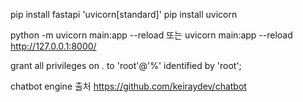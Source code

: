 pip install fastapi 'uvicorn[standard]'
pip install uvicorn

python -m uvicorn main:app --reload 또는
uvicorn main:app --reload
http://127.0.0.1:8000/

grant all privileges on *.* to 'root'@'%' identified by 'root';

chatbot engine 출처 https://github.com/keiraydev/chatbot
